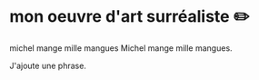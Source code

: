 ﻿# mon oeuvre d'art surréaliste :pencil2:
michel mange mille mangues
Michel mange mille mangues.

J'ajoute une phrase.